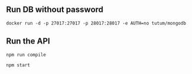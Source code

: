
## Run DB without password
```
docker run -d -p 27017:27017 -p 28017:28017 -e AUTH=no tutum/mongodb
```

## Run the API
```
npm run compile
```

```
npm start
```
